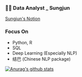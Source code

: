 ### 👨‍💻 Data Analyst _ Sungjun

[Sungjun's Notion](https://www.notion.so/CV-b9137bd909ce47aba92ae451b97c7fe3)



### Focus On

- Python, R
- SQL
- Deep Learning (Especially NLP)
- 结巴 (Chinese NLP package)



 [![Anurag's github stats](https://github-readme-stats.vercel.app/api?username=username)](https://github.com/anuraghazra/github-readme-stats)